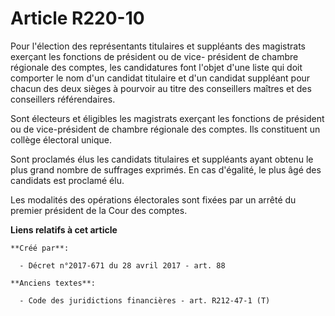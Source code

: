 # Article R220-10

Pour l'élection des représentants titulaires et suppléants des magistrats exerçant les fonctions de président ou de vice-
président de chambre régionale des comptes, les candidatures font l'objet d'une liste qui doit comporter le nom d'un candidat
titulaire et d'un candidat suppléant pour chacun des deux sièges à pourvoir au titre des conseillers maîtres et des
conseillers référendaires.

Sont électeurs et éligibles les magistrats exerçant les fonctions de président ou de vice-président de chambre régionale des
comptes. Ils constituent un collège électoral unique.

Sont proclamés élus les candidats titulaires et suppléants ayant obtenu le plus grand nombre de suffrages exprimés. En cas
d'égalité, le plus âgé des candidats est proclamé élu.

Les modalités des opérations électorales sont fixées par un arrêté du premier président de la Cour des comptes.

**Liens relatifs à cet article**

	**Créé par**:

	  - Décret n°2017-671 du 28 avril 2017 - art. 88

	**Anciens textes**:

	  - Code des juridictions financières - art. R212-47-1 (T)
